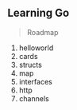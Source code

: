 ## Learning Go

> Roadmap

1. helloworld
2. cards
3. structs
4. map
5. interfaces
6. http
7. channels
